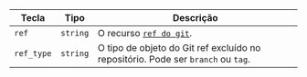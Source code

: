 | Tecla      | Tipo     | Descrição                                                                        |
| ---------- | -------- | -------------------------------------------------------------------------------- |
| `ref`      | `string` | O recurso [`ref do git`](/v3/git/refs/#get-a-reference).                         |
| `ref_type` | `string` | O tipo de objeto do Git ref excluído no repositório. Pode ser `branch` ou `tag`. |
